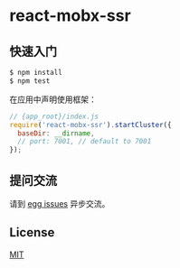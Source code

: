 # react-mobx-ssr



## 快速入门

```bash
$ npm install
$ npm test
```

在应用中声明使用框架：

```js
// {app_root}/index.js
require('react-mobx-ssr').startCluster({
  baseDir: __dirname,
  // port: 7001, // default to 7001
});

```

## 提问交流

请到 [egg issues](https://github.com/eggjs/egg/issues) 异步交流。

## License

[MIT](LICENSE)
